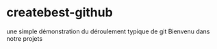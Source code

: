 # createbest-github
une simple démonstration du déroulement typique de git
Bienvenu dans notre projets


